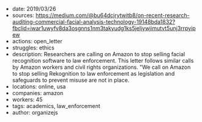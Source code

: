 - date: 2019/03/26
- sources: https://medium.com/@bu64dcjrytwitb8/on-recent-research-auditing-commercial-facial-analysis-technology-19148bda1832?fbclid=iwar1uwyfv8da3osgnns1nm3takyudg1ks5jeljywjimutvt5unj3rrpyipew
- actions: open_letter
- struggles: ethics
- description: Researchers are calling on Amazon to stop selling facial recognition software to law enforcement. This letter follows similar calls by Amazon workers and civil rights organizations. "We call on Amazon to stop selling Rekognition to law enforcement as legislation and safeguards to prevent misuse are not in place.
- locations: online, usa
- companies: amazon
- workers: 45
- tags: academics, law_enforcement
- author: organizejs
